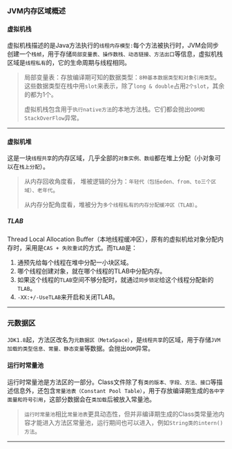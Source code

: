 ### JVM内存区域概述

#### 虚拟机栈

虚拟机栈描述的是Java方法执行的`线程内存模型:`每个方法被执行时，JVM会同步创建一个`栈帧`，用于存储`局部变量表、操作数栈、动态链接、方法出口`等信息，虚拟机栈区域是`线程私有`的，它的生命周期与线程相同。

> 局部变量表：存放编译期可知的数据类型：`8种基本数据类型和对象引用类型`。这些数据类型在栈中用`slot`来表示，除了`long & double`占用`2个slot`，其余的都为1个。
>
> 虚拟机栈包含用于`执行native方法`的本地方法栈。它们都会抛出`OOM和StackOverFlow`异常。

---

#### 虚拟机堆

这是一块`线程共享`的内存区域，几乎全部的`对象实例、数组`都在堆上分配（小对象可以在`栈上分配`）。

> 从内存回收角度看， 堆被逻辑的分为：`年轻代（包括eden、from、to三个区域）、老年代`。
>
> 从内存分配角度看，堆被分为`多个线程私有的内存分配缓冲区（TLAB）`。

##### TLAB

Thread Local Allocation Buffer（本地线程缓冲区），原有的虚拟机给对象分配内存时，采用是`CAS + 失败重试`的方式。而`TLAB`是：

1. 通预先给每个线程在堆中分配一小块区域。
2. 哪个线程创建对象，就在哪个线程的TLAB中分配内存。
3. 如果这个线程的`TLAB`空间不够分配时，就通过`同步锁定`给这个线程分配新的`TLAB`。
4. `-XX:+/-UseTLAB`来开启和关闭TLAB。

---

### 元数据区

`JDK1.8`起，方法区改名为`元数据区（MetaSpace）`，是`线程共享`的区域，用于存储`JVM加载的类型信息、常量、静态变量`等数据。会抛出`OOM`异常。

#### 运行时常量池

运行时常量池是方法区的一部分。Class文件除了有`类的版本、字段、方法、接口`等描述信息外，还包含`常量池表（Constant Pool Table）`，用于存放编译期生成的`各中字面量和符号引用`，这部分数据会在`类加载`后被放入常量池。

> `运行时常量池`相比`常量池表`更具动态性，但并非编译期生成的Class类常量池内容才能进入方法区常量池，运行期间也可以进入，例如`String类的intern()方法`。

---

